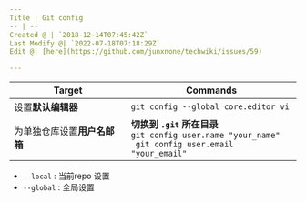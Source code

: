 ```yaml
---
Title | Git config
-- | --
Created @ | `2018-12-14T07:45:42Z`
Last Modify @| `2022-07-18T07:18:29Z`
Edit @| [here](https://github.com/junxnone/techwiki/issues/59)

---
```

Target | Commands
-- | --
设置**默认编辑器** | `git config --global core.editor vi`
为单独仓库设置**用户名邮箱** |  **切换到 `.git` 所在目录** <br>`git config user.name "your_name"`<br>` git config user.email "your_email"`

- `--local` : 当前repo 设置
- `--global` : 全局设置

